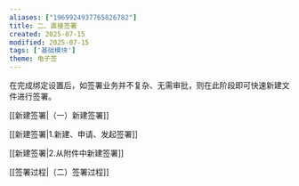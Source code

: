 ```yaml
---
aliases: ["1969924937765826782"]
title: 二、直接签署
created: 2025-07-15
modified: 2025-07-15
tags: ['基础模块']
theme: 电子签
---
```


在完成绑定设置后，如签署业务并不复杂、无需审批，则在此阶段即可快速新建文件进行签署。

[[新建签署|（一）新建签署]]

[[新建签署|1.新建、申请、发起签署]]

[[新建签署|2.从附件中新建签署]]

[[签署过程|（二）签署过程]]
